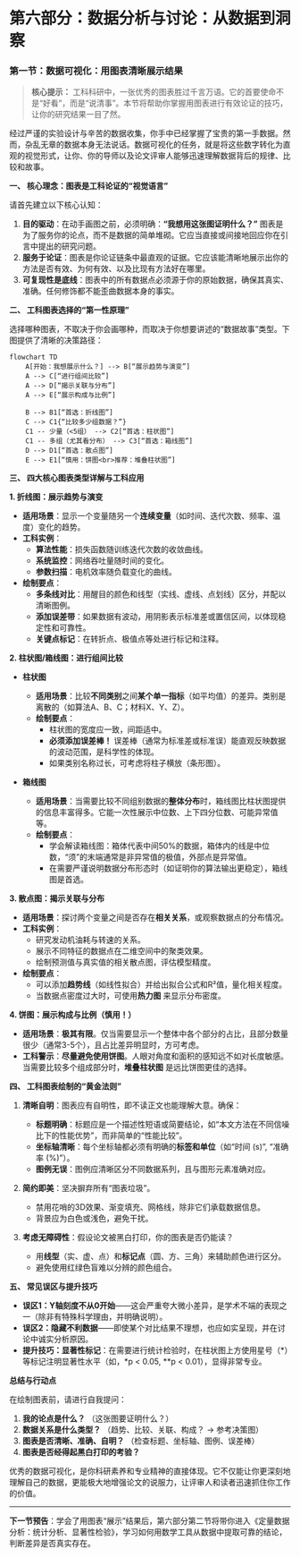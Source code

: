 # **第六部分：数据分析与讨论：从数据到洞察**

### **第一节：数据可视化：用图表清晰展示结果**

> **核心提示：** 工科科研中，一张优秀的图表胜过千言万语。它的首要使命不是“好看”，而是“说清事”。本节将帮助你掌握用图表进行有效论证的技巧，让你的研究结果一目了然。

经过严谨的实验设计与辛苦的数据收集，你手中已经掌握了宝贵的第一手数据。然而，杂乱无章的数据本身无法说话。数据可视化的任务，就是将这些数字转化为直观的视觉形式，让你、你的导师以及论文评审人能够迅速理解数据背后的规律、比较和故事。

**一、 核心理念：图表是工科论证的“视觉语言”**

请首先建立以下核心认知：

1. **目的驱动**：在动手画图之前，必须明确：**“我想用这张图证明什么？”** 图表是为了服务你的论点，而不是数据的简单堆砌。它应当直接或间接地回应你在引言中提出的研究问题。
2. **服务于论证**：图表是你论证链条中最直观的证据。它应该能清晰地展示出你的方法是否有效、为何有效、以及比现有方法好在哪里。
3. **可复现性是底线**：图表中的所有数据点必须源于你的原始数据，确保其真实、准确。任何修饰都不能歪曲数据本身的事实。

**二、 工科图表选择的“第一性原理”**

选择哪种图表，不取决于你会画哪种，而取决于你想要讲述的“数据故事”类型。下图提供了清晰的决策路径：

```mermaid
flowchart TD
    A[开始：我想展示什么？] --> B[“展示趋势与演变”]
    A --> C[“进行组间比较”]
    A --> D[“揭示关联与分布”]
    A --> E[“展示构成与比例”]

    B --> B1[“首选：折线图”]
    C --> C1{“比较多少组数据？”}
    C1 -- 少量（<5组） --> C2[“首选：柱状图”]
    C1 -- 多组（尤其看分布） --> C3[“首选：箱线图”]
    D --> D1[“首选：散点图”]
    E --> E1[“慎用：饼图<br>推荐：堆叠柱状图”]
```

**三、 四大核心图表类型详解与工科应用**

**1. 折线图：展示趋势与演变**

* **适用场景**：显示一个变量随另一个**连续变量**（如时间、迭代次数、频率、温度）变化的趋势。
* **工科实例**：
  * **算法性能**：损失函数随训练迭代次数的收敛曲线。
  * **系统监控**：网络吞吐量随时间的变化。
  * **参数扫描**：电机效率随负载变化的曲线。
* **绘制要点**：
  * **多条线对比**：用醒目的颜色和线型（实线、虚线、点划线）区分，并配以清晰图例。
  * **添加误差带**：如果数据有波动，用阴影表示标准差或置信区间，以体现稳定性和可靠性。
  * **关键点标记**：在转折点、极值点等处进行标记和注释。

**2. 柱状图/箱线图：进行组间比较**

* **柱状图**
  * **适用场景**：比较**不同类别**之间**某个单一指标**（如平均值）的差异。类别是离散的（如算法A、B、C；材料X、Y、Z）。
  * **绘制要点**：
    * 柱状图的宽度应一致，间距适中。
    * **必须添加误差棒！** 误差棒（通常为标准差或标准误）能直观反映数据的波动范围，是科学性的体现。
    * 如果类别名称过长，可考虑将柱子横放（条形图）。

* **箱线图**
  * **适用场景**：当需要比较不同组别数据的**整体分布**时，箱线图比柱状图提供的信息丰富得多。它能一次性展示中位数、上下四分位数、可能异常值等。
  * **绘制要点**：
    * 学会解读箱线图：箱体代表中间50%的数据，箱体内的线是中位数，“须”的末端通常是非异常值的极值，外部点是异常值。
    * 在需要严谨说明数据分布形态时（如证明你的算法输出更稳定），箱线图是首选。

**3. 散点图：揭示关联与分布**

* **适用场景**：探讨两个变量之间是否存在**相关关系**，或观察数据点的分布情况。
* **工科实例**：
  * 研究发动机油耗与转速的关系。
  * 展示不同特征的数据点在二维空间中的聚类效果。
  * 绘制预测值与真实值的相关散点图，评估模型精度。
* **绘制要点**：
  * 可以添加**趋势线**（如线性拟合）并给出拟合公式和R²值，量化相关程度。
  * 当数据点密度过大时，可使用**热力图** 来显示分布密度。

**4. 饼图：展示构成与比例（慎用！）**

* **适用场景**：**极其有限**。仅当需要显示一个整体中各个部分的占比，且部分数量很少（通常3-5个），且占比差异明显时，方可考虑。
* **工科警示**：**尽量避免使用饼图**。人眼对角度和面积的感知远不如对长度敏感。当需要比较多个组成部分时，**堆叠柱状图** 是远比饼图更佳的选择。

**四、 工科图表绘制的“黄金法则”**

1. **清晰自明**：图表应有自明性，即不读正文也能理解大意。确保：
    * **标题明确**：标题应是一个描述性短语或简要结论，如“本文方法在不同信噪比下的性能优势”，而非简单的“性能比较”。
    * **坐标轴清晰**：每个坐标轴都必须有明确的**标签和单位**（如“时间 (s)”, “准确率 (%)”）。
    * **图例无误**：图例应清晰区分不同数据系列，且与图形元素准确对应。

2. **简约即美**：坚决摒弃所有“图表垃圾”。
    * 禁用花哨的3D效果、渐变填充、网格线，除非它们承载数据信息。
    * 背景应为白色或浅色，避免干扰。

3. **考虑无障碍性**：假设论文被黑白打印，你的图表是否仍能读？
    * 用**线型**（实、虚、点）和**标记点**（圆、方、三角）来辅助颜色进行区分。
    * 避免使用红绿色盲难以分辨的颜色组合。

**五、 常见误区与提升技巧**

* **误区1：Y轴刻度不从0开始**——这会严重夸大微小差异，是学术不端的表现之一（除非有特殊科学理由，并明确说明）。
* **误区2：隐藏不利数据**——即使某个对比结果不理想，也应如实呈现，并在讨论中诚实分析原因。
* **提升技巧：显著性标记**：在需要进行统计检验时，在柱状图上方使用星号（*）等标记注明显著性水平（如，*p < 0.05, **p < 0.01），显得非常专业。

**总结与行动点**

在绘制图表前，请进行自我提问：

1. **我的论点是什么？** （这张图要证明什么？）
2. **数据关系是什么类型？** （趋势、比较、关联、构成？ -> 参考决策图）
3. **图表是否清晰、准确、自明？** （检查标题、坐标轴、图例、误差棒）
4. **图表是否经得起黑白打印的考验？**

优秀的数据可视化，是你科研素养和专业精神的直接体现。它不仅能让你更深刻地理解自己的数据，更能极大地增强论文的说服力，让评审人和读者迅速抓住你工作的价值。

---
**下一节预告**：学会了用图表“展示”结果后，第六部分第二节将带你进入《定量数据分析：统计分析、显著性检验》，学习如何用数学工具从数据中提取可靠的结论，判断差异是否真实存在。
